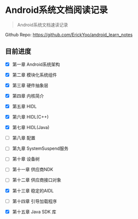 # Android系统文档阅读记录

> Android系统文档速读记录



Github Repo:
https://github.com/ErickYoo/android_learn_notes



## 目前进度

- [x] 第一章 Android系统架构
- [x] 第二章 模块化系统组件
- [x] 第三章 硬件抽象层
- [x] 第四章 内核简介
- [x] 第五章 HIDL
- [x] 第六章 HIDL(C++)
- [x] 第七章 HIDL(Java)
- [ ] 第八章 配置
- [ ] 第九章 SystemSuspend服务
- [ ] 第十章 设备树
- [ ] 第十一章 供应商NDK
- [ ] 第十二章 供应商接口对象
- [x] 第十三章 稳定的AIDL
- [ ] 第十四章 引导加载程序
- [x] 第十五章 Java SDK 库

